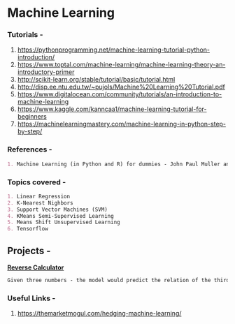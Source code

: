 # Machine Learning

### Tutorials - 
1. https://pythonprogramming.net/machine-learning-tutorial-python-introduction/
2. https://www.toptal.com/machine-learning/machine-learning-theory-an-introductory-primer
3. http://scikit-learn.org/stable/tutorial/basic/tutorial.html
4. http://disp.ee.ntu.edu.tw/~pujols/Machine%20Learning%20Tutorial.pdf
5. https://www.digitalocean.com/community/tutorials/an-introduction-to-machine-learning
6. https://www.kaggle.com/kanncaa1/machine-learning-tutorial-for-beginners
7. https://machinelearningmastery.com/machine-learning-in-python-step-by-step/

### References -  
```markdown
1. Machine Learning (in Python and R) for dummies - John Paul Muller and Luca Massaron
```

### Topics covered - 
```markdown
1. Linear Regression
2. K-Nearest Nighbors
3. Support Vector Machines (SVM)
4. KMeans Semi-Supervised Learning
5. Means Shift Unsupervised Learning
6. Tensorflow
```

## Projects - 
**[Reverse Calculator](/projects/reverse_calculator)**
```markdown
Given three numbers - the model would predict the relation of the third number with the first two numbers.
```

### Useful Links - 
1. https://themarketmogul.com/hedging-machine-learning/

